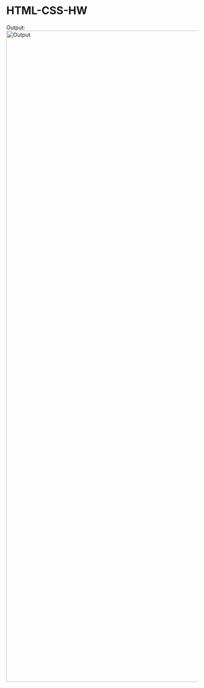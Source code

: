 # HTML-CSS-HW
Output:
<img width="1710" alt="Output" src="https://github.com/user-attachments/assets/e30b87d3-a89e-45e9-a4c7-45e4c830f78c" />
